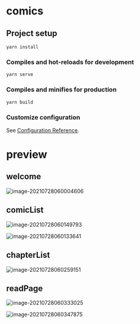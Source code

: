 # comics

## Project setup
```
yarn install
```

### Compiles and hot-reloads for development
```
yarn serve
```

### Compiles and minifies for production
```
yarn build
```

### Customize configuration
See [Configuration Reference](https://cli.vuejs.org/config/).

# preview

## welcome

![image-20210728060004606](/home/user/Documents/Code/HTML/Vue/comics/README.assets/image-20210728060004606.png)

## comicList

![image-20210728060149793](/home/user/Documents/Code/HTML/Vue/comics/README.assets/image-20210728060149793.png)

![image-20210728060133641](/home/user/Documents/Code/HTML/Vue/comics/README.assets/image-20210728060133641.png)

## chapterList

![image-20210728060259151](/home/user/Documents/Code/HTML/Vue/comics/README.assets/image-20210728060259151.png)

## readPage

![image-20210728060333025](/home/user/Documents/Code/HTML/Vue/comics/README.assets/image-20210728060333025.png)

![image-20210728060347875](/home/user/Documents/Code/HTML/Vue/comics/README.assets/image-20210728060347875.png)
